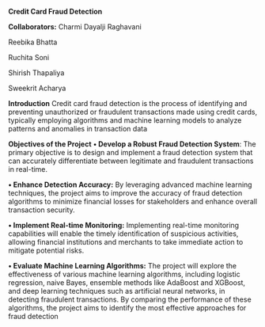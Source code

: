 **Credit Card Fraud Detection**

**Collaborators:**
Charmi Dayalji Raghavani

Reebika Bhatta

Ruchita Soni

Shirish Thapaliya

Sweekrit Acharya

**Introduction**
Credit card fraud detection is the process of identifying and preventing unauthorized or fraudulent transactions made using credit cards, typically employing algorithms and machine learning models to analyze patterns and anomalies in transaction data

**Objectives of the Project**
**• Develop a Robust Fraud Detection System**: The primary objective is to design and 
implement a fraud detection system that can accurately differentiate between 
legitimate and fraudulent transactions in real-time.

**• Enhance Detection Accuracy:** By leveraging advanced machine learning techniques, 
the project aims to improve the accuracy of fraud detection algorithms to minimize 
financial losses for stakeholders and enhance overall transaction security.

**• Implement Real-time Monitoring:** Implementing real-time monitoring capabilities 
will enable the timely identification of suspicious activities, allowing financial 
institutions and merchants to take immediate action to mitigate potential risks.

**• Evaluate Machine Learning Algorithms:** The project will explore the effectiveness of 
various machine learning algorithms, including logistic regression, naive Bayes, 
ensemble methods like AdaBoost and XGBoost, and deep learning techniques such 
as artificial neural networks, in detecting fraudulent transactions. By comparing the 
performance of these algorithms, the project aims to identify the most effective 
approaches for fraud detection
